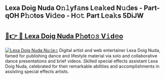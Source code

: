## Lexa Doig Nuda O𝚗𝚕yf𝚊ns L𝚎a𝚔ed N𝚞𝚍es - Part-qOH P𝚑𝚘tos Vi𝚍𝚎o - H𝚘𝚝 Part L𝚎a𝚔s 5DiJW

# <h2><a href="http://kf646rw.oniu.top/?m=Lexa+Doig+Nuda">🔗👉 🔴 Lexa Doig Nuda P𝚑ot𝚘𝚜 V𝚒d𝚎o</a></h2>

[![Lexa Doig Nuda Nu𝚍e𝚜](https://i.imgur.com/0qMVB7G.gif)](http://kf646rw.oniu.top/?m=Lexa+Doig+Nuda)
Digital artist and web entertainer Lexa Doig Nuda, famed for publishing dance and lifestyle material via solo and collaborative dance presentations and brief videos. Skilled special effects assistant Lexa Doig Nuda, celebrated for their remarkable abilities and accomplishments in assisting special effects artists.  
